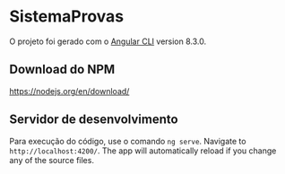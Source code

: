 # SistemaProvas

O projeto foi gerado com o [Angular CLI](https://github.com/angular/angular-cli) version 8.3.0.

## Download do NPM

https://nodejs.org/en/download/

## Servidor de desenvolvimento

Para execução do código, use o comando `ng serve`. Navigate to `http://localhost:4200/`. The app will automatically reload if you change any of the source files.

